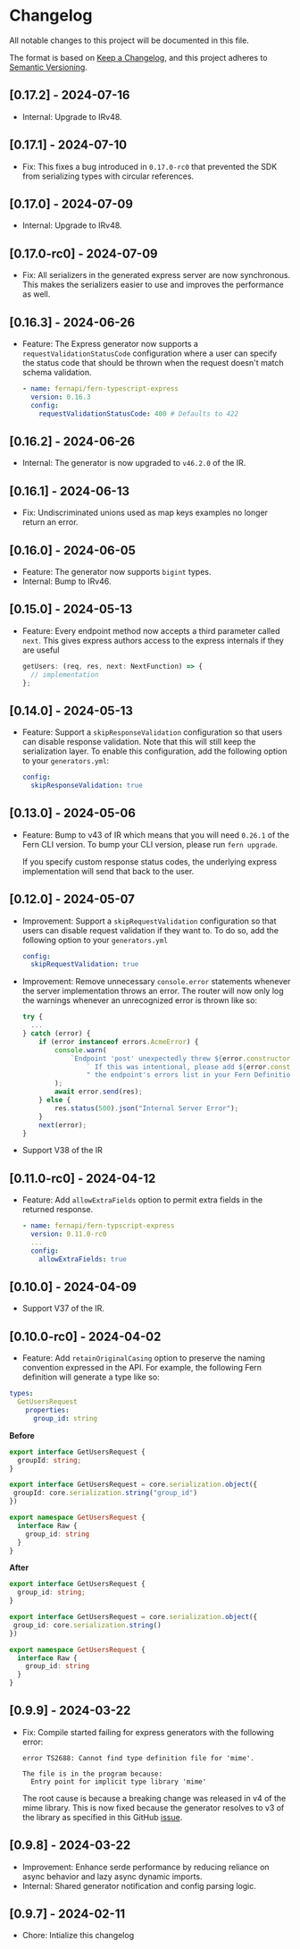 # Changelog

All notable changes to this project will be documented in this file.

The format is based on [Keep a Changelog](https://keepachangelog.com/en/1.0.0/),
and this project adheres to [Semantic Versioning](https://semver.org/spec/v2.0.0.html).

## [0.17.2] - 2024-07-16

- Internal: Upgrade to IRv48.

## [0.17.1] - 2024-07-10

- Fix: This fixes a bug introduced in `0.17.0-rc0` that prevented the SDK from serializing types
  with circular references.

## [0.17.0] - 2024-07-09

- Internal: Upgrade to IRv48.

## [0.17.0-rc0] - 2024-07-09

- Fix: All serializers in the generated express server are now synchronous. This makes the serializers
  easier to use and improves the performance as well.

## [0.16.3] - 2024-06-26

- Feature: The Express generator now supports a `requestValidationStatusCode` configuration
  where a user can specify the status code that should be thrown when the request doesn't
  match schema validation.

  ```yaml
  - name: fernapi/fern-typescript-express
    version: 0.16.3
    config:
      requestValidationStatusCode: 400 # Defaults to 422
  ```

## [0.16.2] - 2024-06-26

- Internal: The generator is now upgraded to `v46.2.0` of the IR.

## [0.16.1] - 2024-06-13

- Fix: Undiscriminated unions used as map keys examples no longer return an error.

## [0.16.0] - 2024-06-05

- Feature: The generator now supports `bigint` types.
- Internal: Bump to IRv46.

## [0.15.0] - 2024-05-13

- Feature: Every endpoint method now accepts a third parameter called `next`. This gives
  express authors access to the express internals if they are useful

  ```ts
  getUsers: (req, res, next: NextFunction) => {
    // implementation
  };
  ```

## [0.14.0] - 2024-05-13

- Feature: Support a `skipResponseValidation` configuration so that users can disable
  response validation. Note that this will still keep the serialization layer. To enable
  this configuration, add the following option to your `generators.yml`:

  ```yaml
  config:
    skipResponseValidation: true
  ```

## [0.13.0] - 2024-05-06

- Feature: Bump to v43 of IR which means that you will need `0.26.1` of the Fern CLI version. To bump your
  CLI version, please run `fern upgrade`.

  If you specify custom response status codes, the underlying express implementation will send that back
  to the user.

## [0.12.0] - 2024-05-07

- Improvement: Support a `skipRequestValidation` configuration so that users can disable
  request validation if they want to. To do so, add the following option to your
  `generators.yml`

  ```yaml
  config:
    skipRequestValidation: true
  ```

- Improvement: Remove unnecessary `console.error` statements whenever the server implementation
  throws an error. The router will now only log the warnings whenever an unrecognized error is
  thrown like so:

  ```ts
  try {
    ...
  } catch (error) {
      if (error instanceof errors.AcmeError) {
          console.warn(
              `Endpoint 'post' unexpectedly threw ${error.constructor.name}.` +
                  ` If this was intentional, please add ${error.constructor.name} to` +
                  " the endpoint's errors list in your Fern Definition."
          );
          await error.send(res);
      } else {
          res.status(500).json("Internal Server Error");
      }
      next(error);
  }
  ```

- Support V38 of the IR

## [0.11.0-rc0] - 2024-04-12

- Feature: Add `allowExtraFields` option to permit extra fields in the returned response.

  ```yaml
  - name: fernapi/fern-typscript-express
    version: 0.11.0-rc0
    ...
    config:
      allowExtraFields: true
  ```

## [0.10.0] - 2024-04-09

- Support V37 of the IR.

## [0.10.0-rc0] - 2024-04-02

- Feature: Add `retainOriginalCasing` option to preserve the naming convention expressed in the API.
  For example, the following Fern definition will generate a type like so:

```yaml
types:
  GetUsersRequest
    properties:
      group_id: string
```

**Before**

```typescript
export interface GetUsersRequest {
  groupId: string;
}

export interface GetUsersRequest = core.serialization.object({
 groupId: core.serialization.string("group_id")
})

export namespace GetUsersRequest {
  interface Raw {
    group_id: string
  }
}
```

**After**

```typescript
export interface GetUsersRequest {
  group_id: string;
}

export interface GetUsersRequest = core.serialization.object({
 group_id: core.serialization.string()
})

export namespace GetUsersRequest {
  interface Raw {
    group_id: string
  }
}
```

## [0.9.9] - 2024-03-22

- Fix: Compile started failing for express generators with the following error:

  ```
  error TS2688: Cannot find type definition file for 'mime'.

  The file is in the program because:
    Entry point for implicit type library 'mime'
  ```

  The root cause is because a breaking change was released in v4 of the mime library.
  This is now fixed because the generator resolves to v3 of the library as
  specified in this GitHub [issue](https://github.com/firebase/firebase-admin-node/issues/2512).

## [0.9.8] - 2024-03-22

- Improvement: Enhance serde performance by reducing reliance on async behavior and lazy async dynamic imports.
- Internal: Shared generator notification and config parsing logic.

## [0.9.7] - 2024-02-11

- Chore: Intialize this changelog

